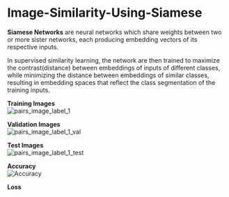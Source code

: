 # Image-Similarity-Using-Siamese
<b>Siamese Networks</b> are neural networks which share weights between two or more sister networks, each producing embedding vectors of its respective inputs.

In supervised similarity learning, the network are then trained to maximize the contrast(distance) between embeddings of inputs of different classes, while minimizing the distance between embeddings of similar classes, resulting in embedding spaces that reflect the class segmentation of the training inputs.

<b>Training Images</b><br>
![pairs_image_label_1](https://user-images.githubusercontent.com/15634495/161435960-5b029bce-8a49-4f4f-aa91-72100e47d020.png) <br>

<b>Validation Images</b><br>
![pairs_image_label_1_val](https://user-images.githubusercontent.com/15634495/161436143-af8624ea-fb51-48dc-80f2-89f810b9b3a4.png) <br>

<b>Test Images</b><br>
![pairs_image_label_1_test](https://user-images.githubusercontent.com/15634495/161436291-ce80258c-d5d4-4f89-b8d6-bcd7c0201e74.png)<br>

<b>Accuracy</b></br>
![Accuracy](https://user-images.githubusercontent.com/15634495/161436339-18691e1d-c53d-4970-b27d-445ac64a90f2.png)<br>

<b>Loss</b>

